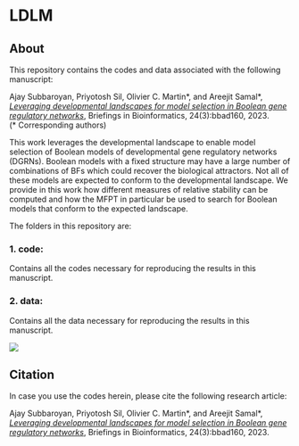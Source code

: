 # LDLM

## About
This repository contains the codes and data associated with the following manuscript: <br>

Ajay Subbaroyan, Priyotosh Sil, Olivier C. Martin*, and Areejit Samal*, [<i>Leveraging developmental landscapes for model selection in Boolean gene regulatory networks</i>](https://academic.oup.com/bib/article-abstract/24/3/bbad160/7145905), Briefings in Bioinformatics, 24(3):bbad160, 2023. <br>
(* Corresponding authors)

This work leverages the developmental landscape to enable model selection of Boolean models of developmental gene regulatory networks (DGRNs). Boolean models with a fixed structure may have a large number of combinations of BFs which could recover the biological attractors. Not all of these models are expected to conform to the developmental landscape. We provide in this work how different measures of relative stability can be computed and how the MFPT in particular be used to search for Boolean models that conform to the expected landscape.

The folders in this repository are:

### 1. code:
Contains all the codes necessary for reproducing the results in this manuscript.

### 2. data:
Contains all the data necessary for reproducing the results in this manuscript.


<img src="landscape.png">


## Citation
In case you use the codes herein, please cite the following research article:

Ajay Subbaroyan, Priyotosh Sil, Olivier C. Martin*, and Areejit Samal*, [<i>Leveraging developmental landscapes for model selection in Boolean gene regulatory networks</i>](https://academic.oup.com/bib/article-abstract/24/3/bbad160/7145905), Briefings in Bioinformatics, 24(3):bbad160, 2023.
